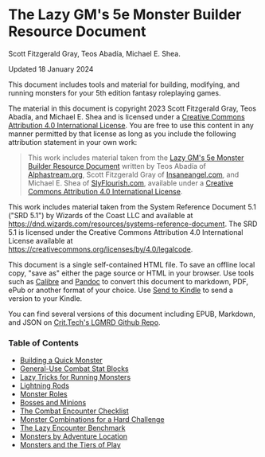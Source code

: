 # The Lazy GM's 5e Monster Builder Resource Document

Scott Fitzgerald Gray, Teos Abadía, Michael E. Shea.

Updated 18 January 2024

This document includes tools and material for building, modifying, and running monsters for your 5th edition fantasy roleplaying games.

The material in this document is copyright 2023 Scott Fitzgerald Gray, Teos Abadía, and Michael E. Shea and is licensed under a [Creative Commons Attribution 4.0 International License](http://creativecommons.org/licenses/by/4.0/). You are free to use this content in any manner permitted by that license as long as you include the following attribution statement in your own work:

> This work includes material taken from the [Lazy GM's 5e Monster Builder Resource Document](https://slyflourish.com/lazy_5e_monster_building_resource_document.html) written by Teos Abadía of [Alphastream.org](https://alphastream.org), Scott Fitzgerald Gray of [Insaneangel.com](https://insaneangel.com), and Michael E. Shea of [SlyFlourish.com](https://slyflourish.com), available under a [Creative Commons Attribution 4.0 International License](http://creativecommons.org/licenses/by/4.0/).

This work includes material taken from the System Reference Document 5.1 ("SRD 5.1") by Wizards of the Coast LLC and available at <https://dnd.wizards.com/resources/systems-reference-document>. The SRD 5.1 is licensed under the Creative Commons Attribution 4.0 International License available at <https://creativecommons.org/licenses/by/4.0/legalcode>.

This document is a single self-contained HTML file. To save an offline local copy, "save as" either the page source or HTML in your browser. Use tools such as [Calibre](https://calibre-ebook.com) and [Pandoc](https://pandoc.org) to convert this document to markdown, PDF, ePub or another format of your choice. Use [Send to Kindle](https://www.amazon.com/sendtokindle) to send a version to your Kindle.

You can find several versions of this document including EPUB, Markdown, and JSON on [Crit.Tech's LGMRD Github Repo](https://github.com/crit-tech/LGMRD).

### Table of Contents

* [Building a Quick Monster](buildingaquickmonster.md)
* [General-Use Combat Stat Blocks](generalusestatblocks.md)
* [Lazy Tricks for Running Monsters](lazytricksforrunningmonsters.md)
* [Lightning Rods](lightingrods.md)
* [Monster Roles](monsterroles.md)
* [Bosses and Minions](bossesandminions.md)
* [The Combat Encounter Checklist](combatencounterchecklist.md)
* [Monster Combinations for a Hard Challenge](monstercombinationsforahardchallenge.md)
* [The Lazy Encounter Benchmark](lazyencounterbenchmark.md)
* [Monsters by Adventure Location](monstersbyadventurelocation.md)
* [Monsters and the Tiers of Play](monstersandthetiersofplay.md)
